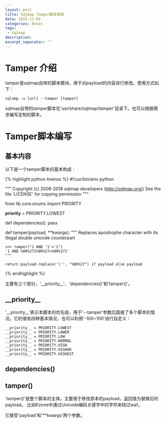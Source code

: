 ```yaml
---
layout: post
title: Sqlmap Tamper脚本使用
data: 2019-11-09
categories: Notes
tags: 
 - Sqlmap
description:
excerpt_separator: ""
---
```


# Tamper 介绍

tamper是sqlmap自带的脚本模块，用于对payload的内容进行修改。使用方式如下：

`sqlamp -u [url] --tamper [tamper]`

sqlmap自带的tamper脚本在'usr/share/sqlmap/tamper'目录下。也可以根据需求编写定制的脚本。

# Tamper脚本编写

## 基本内容

以下是一个tamper脚本的基本构成：

{% highlight python linenos %}
#!/usr/bin/env python

"""
Copyright (c) 2006-2018 sqlmap developers (http://sqlmap.org/)
See the file 'LICENSE' for copying permission
"""

from lib.core.enums import PRIORITY

__priority__ = PRIORITY.LOWEST

def dependencies():
    pass

def tamper(payload, **kwargs):
    """
    Replaces apostrophe character with its illegal double unicode counterpart

    >>> tamper("1 AND '1'='1")
    '1 AND %00%271%00%27=%00%271'
    """

    return payload.replace('\'', "%00%27") if payload else payload
{% endhighlight %}

主要有三个部分，'\_\_priority\_\_'、'dependencies()'和'tamper()'。

## \_\_priority\_\_

'\_\_priority\_\_'表示本脚本的优先级，用于'--tamper'参数后面接了多个脚本的情况。它的值有四种基本情况，也可以利用'-100~100'进行自定义：

```
__priority__ = PRIORITY.LOWEST
__priority__ = PRIORITY.LOWER
__priority__ = PRIORITY.LOW
__priority__ = PRIORITY.NORMAL
__priority__ = PRIORITY.HIGH
__priority__ = PRIORITY.HIGHER
__priority__ = PRIORITY.HIGHEST
```

## dependencies()

## tamper()

'tamper()'是整个脚本的主体。主要用于修改原本的payload，返回值为替换后的payload。 比如Kzone中通过Unicode编码关键字中的字符来绕过waf。

它接受'payload'和'**kwargs'两个参数。
